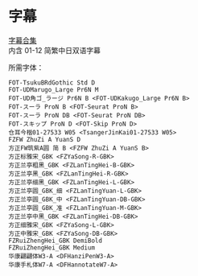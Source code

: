 # 字幕

[字幕合集](https://github.com/Nekomoekissaten-SUB/Nekomoekissaten-Storage/releases/download/subtitle_pkg/Goddess-cafe_Web_JPCH.7z)  
内含 01-12 简繁中日双语字幕

所需字体：
```
FOT-TsukuBRdGothic Std D
FOT-UDMarugo_Large Pr6N M
FOT-UD角ゴ_ラージ Pr6N B <FOT-UDKakugo_Large Pr6N B>
FOT-スーラ ProN B <FOT-Seurat ProN B>
FOT-スーラ ProN DB <FOT-Seurat ProN DB>
FOT-スキップ ProN D <FOT-Skip ProN D>
仓耳今楷01-27533 W05 <TsangerJinKai01-27533 W05>
FZFW ZhuZi A YuanS D
方正FW筑紫A圆 简 B <FZFW ZhuZi A YuanS B>
方正标雅宋_GBK <FZYaSong-R-GBK>
方正兰亭粗黑_GBK <FZLanTingHei-B-GBK>
方正兰亭黑_GBK <FZLanTingHei-R-GBK>
方正兰亭细黑_GBK <FZLanTingHei-L-GBK>
方正兰亭圆_GBK_细 <FZLanTingYuan-L-GBK>
方正兰亭圆_GBK_中 <FZLanTingYuan-DB-GBK>
方正兰亭圆_GBK_准 <FZLanTingYuan-M-GBK>
方正兰亭中黑_GBK <FZLanTingHei-DB-GBK>
方正细雅宋_GBK <FZYaSong-L-GBK>
方正中雅宋_GBK <FZYaSong-DB-GBK>
FZRuiZhengHei_GBK DemiBold
FZRuiZhengHei_GBK Medium
华康翩翩体W3-A <DFHanziPenW3-A>
华康手札体W7-A <DFHannotateW7-A>
```
